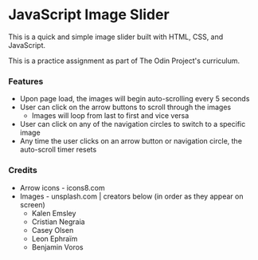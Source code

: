 # JavaScript Image Slider

This is a quick and simple image slider built with HTML, CSS, and JavaScript.

This is a practice assignment as part of The Odin Project's curriculum.

### Features

* Upon page load, the images will begin auto-scrolling every 5 seconds
* User can click on the arrow buttons to scroll through the images
  * Images will loop from last to first and vice versa
* User can click on any of the navigation circles to switch to a specific image
* Any time the user clicks on an arrow button or navigation circle, the auto-scroll timer resets

### Credits

* Arrow icons - icons8.com
* Images - unsplash.com | creators below (in order as they appear on screen)
  * Kalen Emsley
  * Cristian Negraia
  * Casey Olsen
  * Leon Ephraïm
  * Benjamin Voros
